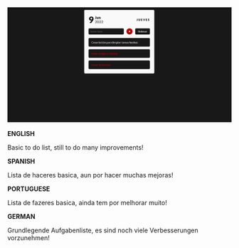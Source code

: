 <img src="/img/cap-todolist.png" alt="to-do-list todolist josue hoenicka">

<b>ENGLISH</b>

Basic to do list, still to do many improvements!

<b>SPANISH</b>

Lista de haceres basica, aun por hacer muchas mejoras!

<b>PORTUGUESE</b>

Lista de fazeres basica, ainda tem por melhorar muito!

<b>GERMAN</b>

Grundlegende Aufgabenliste, es sind noch viele Verbesserungen vorzunehmen!